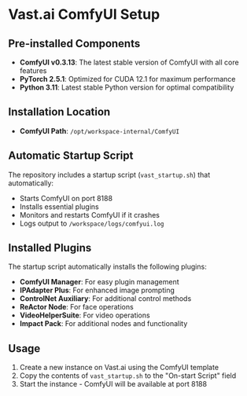 # Vast.ai ComfyUI Setup

## Pre-installed Components
- **ComfyUI v0.3.13**: The latest stable version of ComfyUI with all core features
- **PyTorch 2.5.1**: Optimized for CUDA 12.1 for maximum performance
- **Python 3.11**: Latest stable Python version for optimal compatibility

## Installation Location
- **ComfyUI Path**: `/opt/workspace-internal/ComfyUI`

## Automatic Startup Script
The repository includes a startup script (`vast_startup.sh`) that automatically:
- Starts ComfyUI on port 8188
- Installs essential plugins
- Monitors and restarts ComfyUI if it crashes
- Logs output to `/workspace/logs/comfyui.log`

## Installed Plugins
The startup script automatically installs the following plugins:
- **ComfyUI Manager**: For easy plugin management
- **IPAdapter Plus**: For enhanced image prompting
- **ControlNet Auxiliary**: For additional control methods
- **ReActor Node**: For face operations
- **VideoHelperSuite**: For video operations
- **Impact Pack**: For additional nodes and functionality

## Usage
1. Create a new instance on Vast.ai using the ComfyUI template
2. Copy the contents of `vast_startup.sh` to the "On-start Script" field
3. Start the instance - ComfyUI will be available at port 8188 